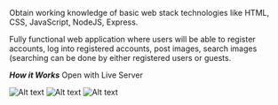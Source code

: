 Obtain working knowledge of basic web stack technologies like HTML, CSS,
JavaScript, NodeJS, Express.

Fully functional web application where users will be able to
register accounts, log into registered accounts, post images, search images (searching can be done by
either registered users or guests.

***How it Works***
Open with Live Server


![Alt text](https://github.com/Faridmhp/Loging-Reg-Post-Website/blob/master/img/Log.JPG?raw=true "Login Page")
![Alt text](https://github.com/Faridmhp/Loging-Reg-Post-Website/blob/master/img/Post.JPG?raw=true "Post Page")
![Alt text](https://github.com/Faridmhp/Loging-Reg-Post-Website/blob/master/img/Reg.JPG?raw=true "Registration Page")

